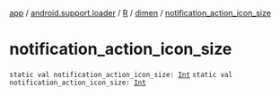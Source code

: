 [app](../../../index.md) / [android.support.loader](../../index.md) / [R](../index.md) / [dimen](index.md) / [notification_action_icon_size](./notification_action_icon_size.md)

# notification_action_icon_size

`static val notification_action_icon_size: `[`Int`](https://kotlinlang.org/api/latest/jvm/stdlib/kotlin/-int/index.html)
`static val notification_action_icon_size: `[`Int`](https://kotlinlang.org/api/latest/jvm/stdlib/kotlin/-int/index.html)